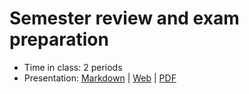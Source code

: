 # Semester review and exam preparation

- Time in class: 2 periods
- Presentation: [Markdown](./PRESENTATION.md) |
  [Web](https://heig-vd-dai-course.github.io/heig-vd-dai-course/25-semester-review-and-exam-preparation/)
  |
  [PDF](https://heig-vd-dai-course.github.io/heig-vd-dai-course/25-semester-review-and-exam-preparation/25-semester-review-and-exam-preparation-presentation.pdf)<!-- | [Video (in French)]() -->
